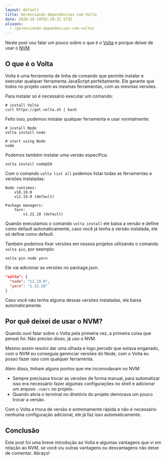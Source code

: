 ```yaml
---
layout: default
title: Gerenciando dependências com Volta
date: 2020-10-19T02:28:22.573Z
aliases:
  - /gerenciando-dependencias-com-volta/
---
```


Neste post vou falar um pouco sobre o que é o [Volta](https://volta.sh/) e porque deixei de usar o [NVM](http://nvm.sh/).

## O que é o Volta

Volta é uma ferramenta de linha de comando que permite instalar e executar qualquer ferramenta JavaScript perfeitamente. Ele garante que todos no projeto usem as mesmas ferramentas, com as mesmas versões.

Para instalar só é necessário executar um comando:

```shell
# install Volta
curl https://get.volta.sh | bash
```

Feito isso, podemos instalar qualquer ferramenta e usar normalmente:

```shell
# install Node
volta install node

# start using Node
node
```

Podemos também instalar uma versão específica:

```shell
volta install node@10
```

Com o comando `volta list all` podemos listar todas as ferramentas e versões instaladas:

```shell
Node runtimes:
    v10.19.0
    v12.19.0 (default)

Package managers:
    Yarn:
        v1.22.10 (default)
```

Quando executamos o comando `volta install` ele baixa a versão e define como default automaticamente, caso você já tenha a versão instalada, ele só define como default.

Também podemos fixar versões em nossos projetos utilizando o comando `volta pin`, por exemplo:

```shell
volta pin node yarn
```

Ele vai adicionar as versões no package.json.

```json
"volta": {
  "node": "12.19.0",
  "yarn": "1.22.10"
}
```

Caso você não tenha alguma dessas versões instaladas, ele baixa automaticamente.

## Por quê deixei de usar o NVM?

Quando ouvi falar sobre o Volta pela primeira vez, a primeira coisa que pensei foi: Não preciso disso, já uso o NVM.

Mesmo assim resolvi dar uma olhada e logo percebi que estava enganado, com o NVM eu conseguia gerenciar versões do Node, com o Volta eu posso fazer isso com qualquer ferramenta.

Além disso, tinham alguns pontos que me incomodavam no NVM:

* Sempre precisava trocar as versões de forma manual, para automatizar isso era necessário fazer algumas configurações no shell e adicionar um arquivo `.nvmrc` no projeto.
* Quando abria o terminal no diretório do projeto demorava um pouco trocar a versão.

Com o Volta a troca de versão é extremamente rápida e não é necessário nenhuma configuração adicional, ele já faz isso automaticamente.

## Conclusão

Este post foi uma breve introdução ao Volta e algumas vantagens que vi em relação ao NVM, se você viu outras vantagens ou desvantagens não deixe de comentar. Abraço!
